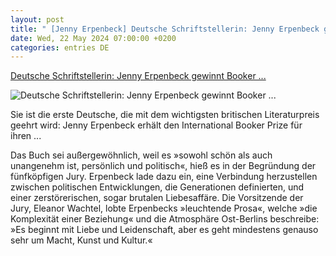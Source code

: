 ```yaml
---
layout: post
title: " [Jenny Erpenbeck] Deutsche Schriftstellerin: Jenny Erpenbeck gewinnt Booker ..."
date: Wed, 22 May 2024 07:00:00 +0200
categories: entries DE
---
```

[Deutsche Schriftstellerin: Jenny Erpenbeck gewinnt Booker ...](https://www.spiegel.de/kultur/booker-literaturpreis-jenny-erpenbeck-und-uebersetzer-michael-hofmann-ausgezeichnet-a-7269701a-d611-42f1-800c-ea142119ee6f)

![Deutsche Schriftstellerin: Jenny Erpenbeck gewinnt Booker ...](https://cdn.prod.www.spiegel.de/images/5a9bd074-7f56-41d9-9541-4b11f767fa58_w1200_r1.778_fpx35.42_fpy44.98.jpg)

Sie ist die erste Deutsche, die mit dem wichtigsten britischen Literaturpreis geehrt wird: Jenny Erpenbeck erhält den International Booker Prize für ihren ...

Das Buch sei außergewöhnlich, weil es »sowohl schön als auch unangenehm ist, persönlich und politisch«, hieß es in der Begründung der fünfköpfigen Jury. Erpenbeck lade dazu ein, eine Verbindung herzustellen zwischen politischen Entwicklungen, die Generationen definierten, und einer zerstörerischen, sogar brutalen Liebesaffäre. Die Vorsitzende der Jury, Eleanor Wachtel, lobte Erpenbecks »leuchtende Prosa«, welche »die Komplexität einer Beziehung« und die Atmosphäre Ost-Berlins beschreibe: »Es beginnt mit Liebe und Leidenschaft, aber es geht mindestens genauso sehr um Macht, Kunst und Kultur.«

